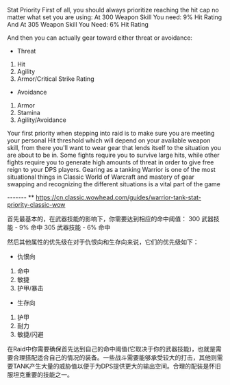 Stat Priority
First of all, you should always prioritize reaching the hit cap no matter what set you are using:
At 300 Weapon Skill You need:
9% Hit Rating
And At 305 Weapon Skill You Need:
6% Hit Rating

And then you can actually gear toward either threat or avoidance:
 - Threat
1. Hit
2. Agility
3. Armor/Critical Strike Rating
 - Avoidance
1. Armor
2. Stamina
3. Agility/Avoidance

Your first priority when stepping into raid is to make sure you are meeting your personal Hit threshold which will depend on your available weapon skill, from there you'll want to wear gear that lends itself to the situation you are about to be in. Some fights require you to survive large hits, while other fights require you to generate high amounts of threat in order to give free reign to your DPS players. Gearing as a tanking Warrior is one of the most situational things in Classic World of Warcraft and mastery of gear swapping and recognizing the different situations is a vital part of the game

------- ** https://cn.classic.wowhead.com/guides/warrior-tank-stat-priority-classic-wow

首先最基本的，在武器技能的影响下，你需要达到相应的命中阈值：
300 武器技能  - 9% 命中 
305 武器技能  - 6% 命中

然后其他属性的优先级在对于仇恨向和生存向来说，它们的优先级如下：
 - 仇恨向
 1. 命中
 2. 敏捷
 3. 护甲/暴击

 - 生存向
 1. 护甲
 2. 耐力
 3. 敏捷/闪避

在Raid中你需要确保首先达到自己的命中阈值(它取决于你的武器技能)，也就是需要合理搭配适合自己的情况的装备。一些战斗需要能够承受较大的打击，其他则需要TANK产生大量的威胁值以便于为DPS提供更大的输出空间。合理的配装是怀旧服坦克重要的技能之一。
